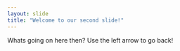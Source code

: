 ```yaml
---
layout: slide
title: "Welcome to our second slide!"
---
```

Whats going on here then?
Use the left arrow to go back!
